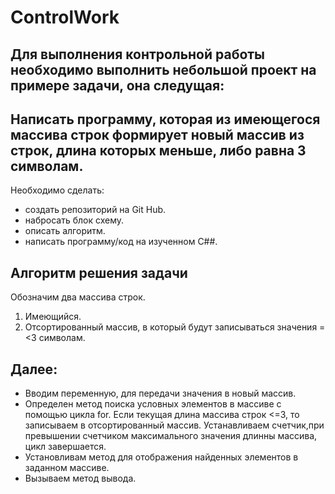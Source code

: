 # ControlWork
## Для выполнения контрольной работы необходимо выполнить небольшой проект на примере задачи, она следущая: 
## **Написать программу, которая из имеющегося массива строк формирует новый массив из строк, длина которых меньше, либо равна 3 символам.**

Необходимо сделать:
* создать репозиторий на Git Hub.
* набросать блок схему.
* описать алгоритм.
* написать программу/код на изученном С##.


## **Алгоритм решения задачи**
Обозначим два массива строк.
1. Имеющийся. 
2. Отсортированный массив, в который будут записываться значения =<3 символам.

## Далее:
- Вводим переменную, для передачи значения в новый массив.
- Определен метод поиска условных элементов в массиве с помощью цикла for. Если текущая длина массива строк <=3, то записываем в отсортированный массив. Устанавливаем счетчик,при превышении счетчиком максимального значения длинны массива, цикл завершается.
- Установливам метод для отображения найденных элементов в заданном массиве.
- Вызываем метод вывода.

